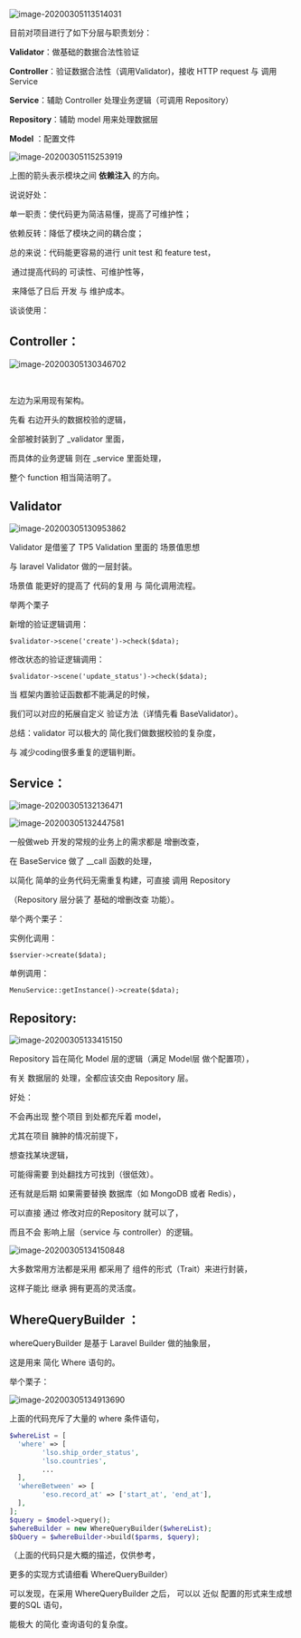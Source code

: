 ![image-20200305113514031](https://raw.githubusercontent.com/JerryChan93/pics/master/laravel-commoned-use/image-20200305113514031.png)



目前对项目进行了如下分层与职责划分：

**Validator**：做基础的数据合法性验证

**Controller**：验证数据合法性（调用Validator)，接收 HTTP request 与 调用 Service

**Service**：辅助 Controller 处理业务逻辑（可调用 Repository）

**Repository**：辅助 model 用来处理数据层

**Model** ：配置文件



![image-20200305115253919](https://raw.githubusercontent.com/JerryChan93/pics/master/laravel-commoned-use/image-20200305115253919.png)

上图的箭头表示模块之间 **依赖注入** 的方向。



说说好处：

单一职责：使代码更为简洁易懂，提高了可维护性；

依赖反转：降低了模块之间的耦合度；

总的来说：代码能更容易的进行 unit test 和 feature test，

​					通过提高代码的 可读性、可维护性等，

​					来降低了日后 开发 与 维护成本。



谈谈使用：

## Controller：

![image-20200305130346702](https://github.com/JerryChan93/pics/blob/master/laravel-commoned-use/image-20200305130346702.png?raw=true)

​					

左边为采用现有架构。

先看 右边开头的数据校验的逻辑，

全部被封装到了 _validator 里面，

而具体的业务逻辑 则在 _service 里面处理，

整个 function 相当简洁明了。



## Validator

![image-20200305130953862](https://github.com/JerryChan93/pics/blob/master/laravel-commoned-use/image-20200305130953862.png?raw=true)

Validator 是借鉴了 TP5 Validation 里面的 场景值思想 

与 laravel Validator 做的一层封装。

场景值 能更好的提高了 代码的复用 与 简化调用流程。

举两个栗子

新增的验证逻辑调用：

`$validator->scene('create')->check($data);`

修改状态的验证逻辑调用：

`$validator->scene('update_status')->check($data);`



当 框架内置验证函数都不能满足的时候，

我们可以对应的拓展自定义 验证方法（详情先看 BaseValidator）。



总结：validator 可以极大的 简化我们做数据校验的复杂度，

与 减少coding很多重复的逻辑判断。



## Service：



![image-20200305132136471](https://github.com/JerryChan93/pics/blob/master/laravel-commoned-use/image-20200305132136471.png?raw=true)

![image-20200305132447581](https://github.com/JerryChan93/pics/blob/master/laravel-commoned-use/image-20200305132447581.png?raw=true)

一般做web 开发的常规的业务上的需求都是 增删改查，

在 BaseService 做了 __call 函数的处理，

以简化 简单的业务代码无需重复构建，可直接 调用 Repository

（Repository 层分装了 基础的增删改查 功能）。



举个两个栗子：

实例化调用：

`$servier->create($data);`

单例调用：

`MenuService::getInstance()->create($data);`



## Repository:



![image-20200305133415150](https://github.com/JerryChan93/pics/blob/master/laravel-commoned-use/image-20200305133415150.png)



Repository 旨在简化 Model 层的逻辑（满足 Model层 做个配置项），

有关 数据层的 处理，全都应该交由 Repository  层。



好处：

不会再出现 整个项目 到处都充斥着 model，

尤其在项目 臃肿的情况前提下，

想查找某块逻辑，

可能得需要 到处翻找方可找到（很低效）。

还有就是后期 如果需要替换 数据库（如 MongoDB 或者 Redis），

可以直接 通过 修改对应的Repository 就可以了，

而且不会 影响上层（service 与 controller）的逻辑。

![image-20200305134150848](https://github.com/JerryChan93/pics/blob/master/laravel-commoned-use/image-20200305134150848.png?raw=true)



大多数常用方法都是采用 都采用了 组件的形式（Trait）来进行封装，

这样子能比 继承 拥有更高的灵活度。





## WhereQueryBuilder ：

whereQueryBuilder 是基于 Laravel Builder 做的抽象层，

这是用来 简化 Where 语句的。



举个栗子：

![image-20200305134913690](https://github.com/JerryChan93/pics/blob/master/laravel-commoned-use/image-20200305134913690.png?raw=true)



上面的代码充斥了大量的 where 条件语句，

```php
$whereList = [
  'where' => [
    	'lso.ship_order_status',
    	'lso.countries',
    	...
  ],
  'whereBetween' => [
    	'eso.record_at' => ['start_at', 'end_at'],
  ],
];
$query = $model->query();
$whereBuilder = new WhereQueryBuilder($whereList);
$bQuery = $whereBuilder->build($parms, $query);
```

（上面的代码只是大概的描述，仅供参考，

更多的实现方式请细看 WhereQueryBuilder）

可以发现，在采用 WhereQueryBuilder 之后，
可以以 近似 配置的形式来生成想要的SQL 语句，

能极大 的简化 查询语句的复杂度。

